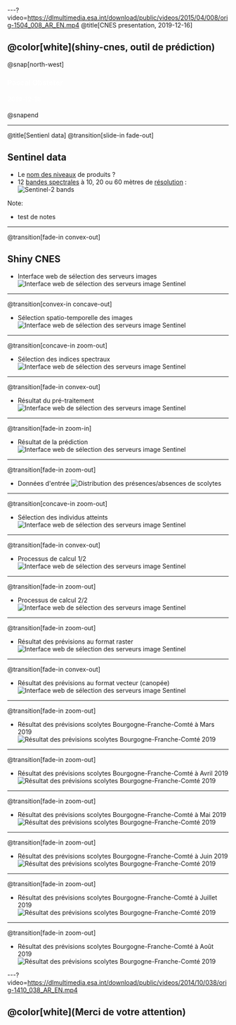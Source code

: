 ---?video=https://dlmultimedia.esa.int/download/public/videos/2015/04/008/orig-1504_008_AR_EN.mp4
@title[CNES presentation, 2019-12-16]

## @color[white](shiny-cnes, outil de prédiction)

@snap[north-west]
<h3><span style="color:white;">Pascal Obstétar</span></h3>
<h4><span style="color:white;">2019-12-16</span></h4>
@snapend 


---
@title[Sentienl data]
@transition[slide-in fade-out]
## Sentinel data
- Le [nom des niveaux](http://www.cesbio.ups-tlse.fr/multitemp/?p=2766) de produits ?
- 12 [bandes spectrales](https://sentinel.esa.int/web/sentinel/user-guides/sentinel-2-msi/resolutions/radiometric) à 10, 20 ou 60 mètres de [résolution](https://sentinel.esa.int/web/sentinel/user-guides/sentinel-2-msi/resolutions/spatial) :
    ![Sentinel-2 bands](https://landsat.gsfc.nasa.gov/wp-content/uploads/2015/06/Landsat.v.Sentinel-2.png)
    
Note:
- test de notes

---
@transition[fade-in convex-out]
## Shiny CNES
- Interface web de sélection des serveurs images
![Interface web de sélection des serveurs image Sentinel](https://github.com/pobsteta/cnes_pres/raw/master/images/shinycnes2501.png)

---
@transition[convex-in concave-out]
- Sélection spatio-temporelle des images
![Interface web de sélection des serveurs image Sentinel](https://github.com/pobsteta/cnes_pres/raw/master/images/shinycnes2502.png)

---
@transition[concave-in zoom-out]
- Sélection des indices spectraux
![Interface web de sélection des serveurs image Sentinel](https://github.com/pobsteta/cnes_pres/raw/master/images/shinycnes03.png)

---
@transition[fade-in convex-out]
- Résultat du pré-traitement
![Interface web de sélection des serveurs image Sentinel](https://github.com/pobsteta/cnes_pres/raw/master/images/shinycnes2504.png)

---
@transition[fade-in zoom-in]
- Résultat de la prédiction
![Interface web de sélection des serveurs image Sentinel](https://github.com/pobsteta/cnes_pres/raw/master/images/shinycnes2505.png)

---
@transition[fade-in zoom-out]
- Données d'entrée
![Distribution des présences/absences de scolytes](https://github.com/pobsteta/cnes_pres/raw/master/images/CIgreen25.png)

---
@transition[concave-in zoom-out]
- Sélection des individus atteints
![Interface web de sélection des serveurs image Sentinel](https://github.com/pobsteta/cnes_pres/raw/master/images/shinycnes09.png)

---
@transition[fade-in convex-out]
- Processus de calcul 1/2
![Interface web de sélection des serveurs image Sentinel](https://github.com/pobsteta/cnes_pres/raw/master/images/poster01.png)

---
@transition[fade-in zoom-out]
- Processus de calcul 2/2
![Interface web de sélection des serveurs image Sentinel](https://github.com/pobsteta/cnes_pres/raw/master/images/poster02.png)

---
@transition[fade-in zoom-out]
- Résultat des prévisions au format raster
![Interface web de sélection des serveurs image Sentinel](https://github.com/pobsteta/cnes_pres/raw/master/images/predict_fr25.png)

---
@transition[fade-in convex-out]
- Résultat des prévisions au format vecteur (canopée)
![Interface web de sélection des serveurs image Sentinel](https://github.com/pobsteta/cnes_pres/raw/master/images/predict_fr_vect25.png)

---
@transition[fade-in zoom-out]
- Résultat des prévisions scolytes Bourgogne-Franche-Comté à Mars 2019
![Résultat des prévisions scolytes Bourgogne-Franche-Comté 2019](https://github.com/pobsteta/cnes_pres/raw/master/images/frame_2019-03-15.png)

---
@transition[fade-in zoom-out]
- Résultat des prévisions scolytes Bourgogne-Franche-Comté à Avril 2019
![Résultat des prévisions scolytes Bourgogne-Franche-Comté 2019](https://github.com/pobsteta/cnes_pres/raw/master/images/frame_2019-04-15.png)

---
@transition[fade-in zoom-out]
- Résultat des prévisions scolytes Bourgogne-Franche-Comté à Mai 2019
![Résultat des prévisions scolytes Bourgogne-Franche-Comté 2019](https://github.com/pobsteta/cnes_pres/raw/master/images/frame_2019-05-15.png)

---
@transition[fade-in zoom-out]
- Résultat des prévisions scolytes Bourgogne-Franche-Comté à Juin 2019
![Résultat des prévisions scolytes Bourgogne-Franche-Comté 2019](https://github.com/pobsteta/cnes_pres/raw/master/images/frame_2019-06-15.png)

---
@transition[fade-in zoom-out]
- Résultat des prévisions scolytes Bourgogne-Franche-Comté à Juillet 2019
![Résultat des prévisions scolytes Bourgogne-Franche-Comté 2019](https://github.com/pobsteta/cnes_pres/raw/master/images/frame_2019-07-15.png)

---
@transition[fade-in zoom-out]
- Résultat des prévisions scolytes Bourgogne-Franche-Comté à Août 2019
![Résultat des prévisions scolytes Bourgogne-Franche-Comté 2019](https://github.com/pobsteta/cnes_pres/raw/master/images/frame_2019-08-15.png)

---?video=https://dlmultimedia.esa.int/download/public/videos/2014/10/038/orig-1410_038_AR_EN.mp4
## @color[white](Merci de votre attention)
